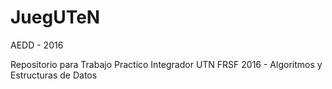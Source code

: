 # JuegUTeN
AEDD - 2016

Repositorio para Trabajo Practico Integrador
UTN FRSF 2016 - Algoritmos y Estructuras de Datos

